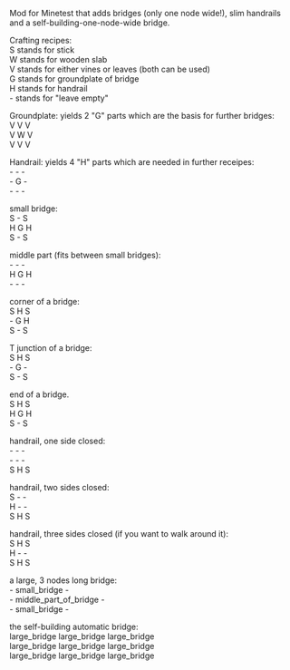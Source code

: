 Mod for Minetest that adds bridges (only one node wide!), slim handrails and a self-building-one-node-wide bridge.

Crafting recipes:
<br> S stands for stick
<br> W stands for wooden slab
<br> V stands for either vines or leaves (both can be used)
<br> G stands for groundplate of bridge
<br> H stands for handrail
<br> - stands for "leave empty"

Groundplate: yields 2 "G" parts which are the basis for further bridges:
<br> V V V
<br> V W V
<br> V V V

Handrail: yields 4 "H" parts which are needed in further receipes:
<br> - - -
<br> - G -
<br> - - -

small bridge:
<br> S - S
<br> H G H
<br> S - S

middle part (fits between small bridges):
<br> - - -
<br> H G H
<br> - - -

corner of a bridge:
<br> S H S
<br> - G H
<br> S - S

T junction of a bridge:
<br> S H S
<br> - G -
<br> S - S

end of a bridge.
<br> S H S
<br> H G H
<br> S - S

handrail, one side closed:
<br> - - -
<br> - - -
<br> S H S

handrail, two sides closed:
<br> S - -
<br> H - -
<br> S H S

handrail, three sides closed (if you want to walk around it):
<br> S H S
<br> H - -
<br> S H S

a large, 3 nodes long bridge:
<br> - small_bridge -
<br> - middle_part_of_bridge -
<br> - small_bridge -


the self-building automatic bridge:
<br> large_bridge large_bridge large_bridge
<br> large_bridge large_bridge large_bridge
<br> large_bridge large_bridge large_bridge

